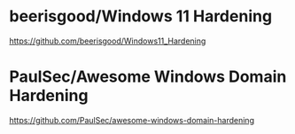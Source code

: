 # beerisgood/Windows 11 Hardening
https://github.com/beerisgood/Windows11_Hardening

# PaulSec/Awesome Windows Domain Hardening
https://github.com/PaulSec/awesome-windows-domain-hardening